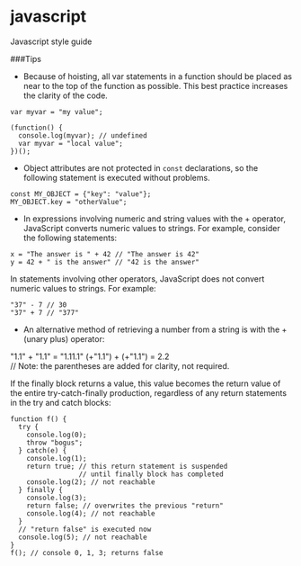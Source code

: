 # javascript
Javascript style guide


###Tips

- Because of hoisting, all var statements in a function should be placed as near to the top of the function as possible. This best practice increases the clarity of the code.
```
var myvar = "my value";
 
(function() {
  console.log(myvar); // undefined
  var myvar = "local value";
})();
```
- Object attributes are not protected in `const` declarations, so the following statement is executed without problems.
```
const MY_OBJECT = {"key": "value"};
MY_OBJECT.key = "otherValue";
```
- In expressions involving numeric and string values with the + operator, JavaScript converts numeric values to strings. For example, consider the following statements:
```
x = "The answer is " + 42 // "The answer is 42"
y = 42 + " is the answer" // "42 is the answer"
```
In statements involving other operators, JavaScript does not convert numeric values to strings. For example:


```
"37" - 7 // 30
"37" + 7 // "377"
```

- An alternative method of retrieving a number from a string is with the + (unary plus) operator:

"1.1" + "1.1" = "1.11.1"
(+"1.1") + (+"1.1") = 2.2   
// Note: the parentheses are added for clarity, not required.

If the finally block returns a value, this value becomes the return value of the entire try-catch-finally production, regardless of any return statements in the try and catch blocks:

```
function f() {
  try {
    console.log(0);
    throw "bogus";
  } catch(e) {
    console.log(1);
    return true; // this return statement is suspended
                 // until finally block has completed
    console.log(2); // not reachable
  } finally {
    console.log(3);
    return false; // overwrites the previous "return"
    console.log(4); // not reachable
  }
  // "return false" is executed now  
  console.log(5); // not reachable
}
f(); // console 0, 1, 3; returns false
```
